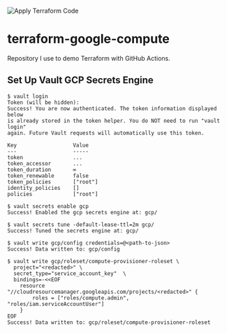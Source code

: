 ![Apply Terraform Code](https://github.com/arctiqjacob/terraform-google-compute/workflows/Apply%20Terraform%20Code/badge.svg?branch=master)

# terraform-google-compute
Repository I use to demo Terraform with GitHub Actions.

## Set Up Vault GCP Secrets Engine
```shell
$ vault login                                 
Token (will be hidden): 
Success! You are now authenticated. The token information displayed below
is already stored in the token helper. You do NOT need to run "vault login"
again. Future Vault requests will automatically use this token.

Key                  Value
---                  -----
token                ...
token_accessor       ...
token_duration       ∞
token_renewable      false
token_policies       ["root"]
identity_policies    []
policies             ["root"]

$ vault secrets enable gcp
Success! Enabled the gcp secrets engine at: gcp/

$ vault secrets tune -default-lease-ttl=2m gcp/  
Success! Tuned the secrets engine at: gcp/

$ vault write gcp/config credentials=@<path-to-json>
Success! Data written to: gcp/config

$ vault write gcp/roleset/compute-provisioner-roleset \
  project="<redacted>" \
  secret_type="service_account_key"  \
  bindings=-<<EOF
    resource "//cloudresourcemanager.googleapis.com/projects/<redacted>" {
        roles = ["roles/compute.admin", "roles/iam.serviceAccountUser"]
    }
EOF
Success! Data written to: gcp/roleset/compute-provisioner-roleset
```
